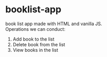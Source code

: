 # booklist-app
book list app made with HTML and vanilla JS.                                                                                                
Operations we can conduct:                                                                                                                     
1. Add book to the list                                                                                                                     
2. Delete book from the list                                                                                                                                   
3. View books in the list                                                                                                                     

